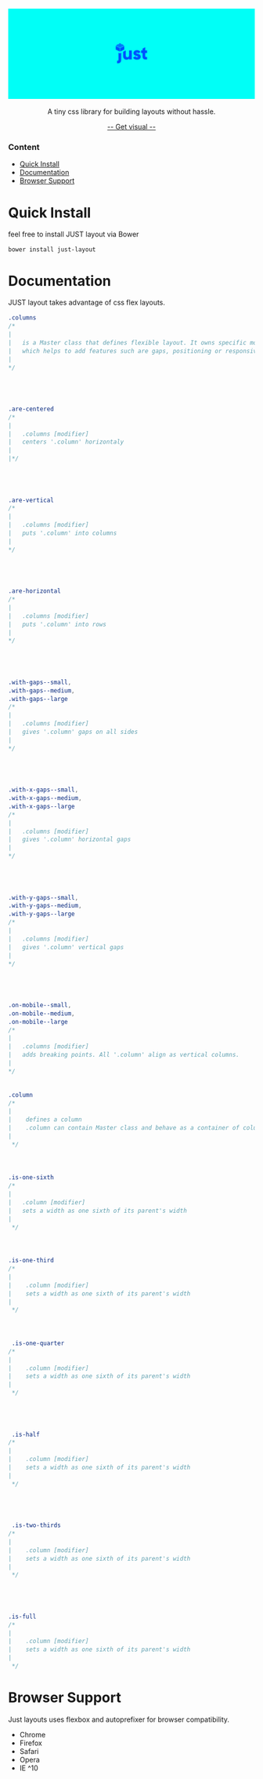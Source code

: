
![alt text](/public/just-layout.png)

<p align="center">
    A tiny css library for building layouts without hassle.
</p>
<p align="center">
    <a href="https://filipstrkn.github.io/JUST-layout/">-- Get visual --</a>
</p>

### Content
- [Quick Install](#quick-install)
- [Documentation](#documentation)
- [Browser Support](#browser-support)


# Quick Install

feel free to install JUST layout via Bower
```
bower install just-layout
```

# Documentation
JUST layout takes advantage of css flex layouts. 

```css
.columns
/* 
|
|   is a Master class that defines flexible layout. It owns specific modifiers
|   which helps to add features such are gaps, positioning or responsivness.
|
*/




.are-centered
/* 
|
|   .columns [modifier]   
|   centers '.column' horizontaly 
|
|*/




.are-vertical
/* 
|
|   .columns [modifier]   
|   puts '.column' into columns 
|
*/




.are-horizontal
/* 
|
|   .columns [modifier]   
|   puts '.column' into rows
|
*/




.with-gaps--small,
.with-gaps--medium,
.with-gaps--large
/* 
|
|   .columns [modifier]   
|   gives '.column' gaps on all sides
|
*/




.with-x-gaps--small,
.with-x-gaps--medium,
.with-x-gaps--large
/* 
|
|   .columns [modifier]   
|   gives '.column' horizontal gaps
|
*/




.with-y-gaps--small,
.with-y-gaps--medium,
.with-y-gaps--large
/* 
|
|   .columns [modifier]   
|   gives '.column' vertical gaps
|
*/




.on-mobile--small,
.on-mobile--medium,
.on-mobile--large
/* 
|
|   .columns [modifier]   
|   adds breaking points. All '.column' align as vertical columns.
|
*/

```

```css

.column
/* 
|
|    defines a column
|    .column can contain Master class and behave as a container of columns
|
 */



.is-one-sixth
/* 
|
|   .column [modifier]
|   sets a width as one sixth of its parent's width
|
 */



.is-one-third
/* 
|
|    .column [modifier]
|    sets a width as one sixth of its parent's width
|
 */



 .is-one-quarter
/* 
|
|    .column [modifier]
|    sets a width as one sixth of its parent's width
|
 */




 .is-half
/* 
|
|    .column [modifier]
|    sets a width as one sixth of its parent's width
|
 */




 .is-two-thirds
/* 
|
|    .column [modifier]
|    sets a width as one sixth of its parent's width
|
 */




.is-full
/* 
|
|    .column [modifier]
|    sets a width as one sixth of its parent's width
| 
 */


```

# Browser Support
Just layouts uses flexbox and autoprefixer for browser compatibility.
- Chrome
- Firefox
- Safari
- Opera
- IE ^10